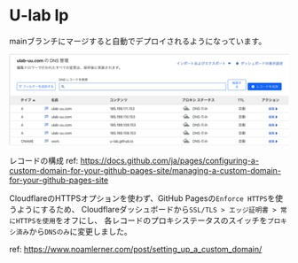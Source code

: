 # U-lab lp

mainブランチにマージすると自動でデプロイされるようになっています。

![DNSレコード](./assets/dns.png)

レコードの構成
ref: https://docs.github.com/ja/pages/configuring-a-custom-domain-for-your-github-pages-site/managing-a-custom-domain-for-your-github-pages-site

CloudflareのHTTPSオプションを使わず、GitHub Pagesの`Enforce HTTPS`を使うようにするため、
Cloudflareダッシュボードから`SSL/TLS > エッジ証明書 > 常にHTTPSを使用`をオフにし、
各レコードのプロキシステータスのスイッチを`プロキシ済み`から`DNSのみ`に変更しました。

ref: https://www.noamlerner.com/post/setting_up_a_custom_domain/
